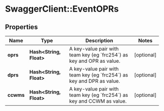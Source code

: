 # SwaggerClient::EventOPRs

## Properties
Name | Type | Description | Notes
------------ | ------------- | ------------- | -------------
**oprs** | **Hash&lt;String, Float&gt;** | A key-value pair with team key (eg &#x60;frc254&#x60;) as key and OPR as value. | [optional] 
**dprs** | **Hash&lt;String, Float&gt;** | A key-value pair with team key (eg &#x60;frc254&#x60;) as key and DPR as value. | [optional] 
**ccwms** | **Hash&lt;String, Float&gt;** | A key-value pair with team key (eg &#x60;frc254&#x60;) as key and CCWM as value. | [optional] 


